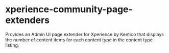 # xperience-community-page-extenders
Provides an Admin UI page extender for Xperience by Kentico that displays the number of content items for each content type in the content type listing.
